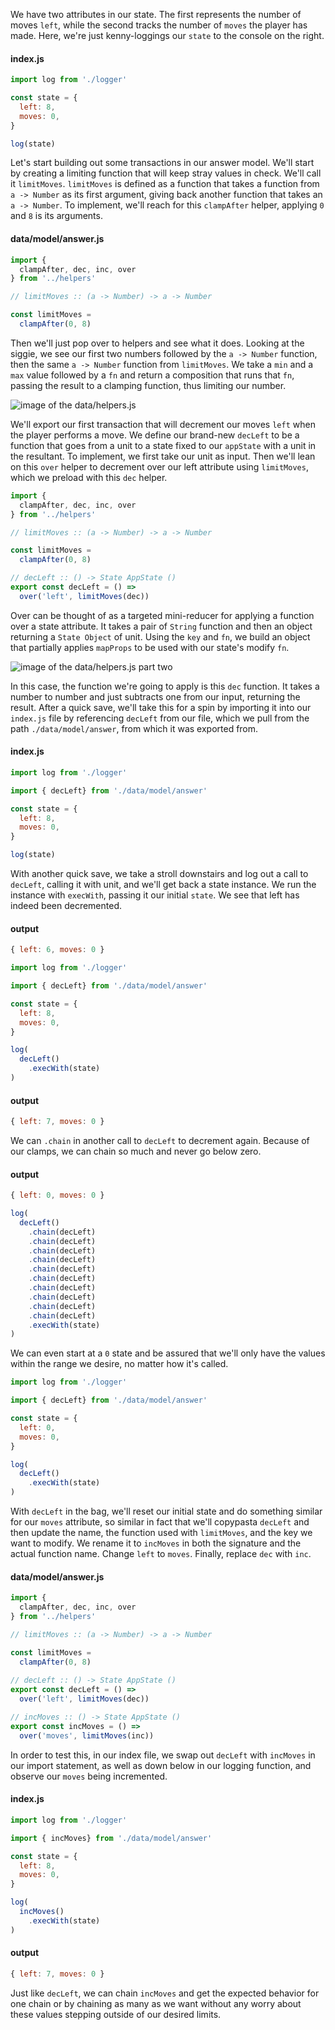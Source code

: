 We have two attributes in our state. The first represents the number of moves `left`, while the second tracks the number of `moves` the player has made. Here, we're just kenny-loggings our `state` to the console on the right.

#### index.js
```js
import log from './logger'

const state = {
  left: 8, 
  moves: 0,
}

log(state)
```

Let's start building out some transactions in our answer model. We'll start by creating a limiting function that will keep stray values in check. We'll call it `limitMoves`. `limitMoves` is defined as a function that takes a function from `a -> Number` as its first argument, giving back another function that takes an `a -> Number`. To implement, we'll reach for this `clampAfter` helper, applying `0` and `8` is its arguments. 

#### data/model/answer.js
```js
import {
  clampAfter, dec, inc, over
} from '../helpers'

// limitMoves :: (a -> Number) -> a -> Number

const limitMoves = 
  clampAfter(0, 8)
```

Then we'll just pop over to helpers and see what it does. Looking at the siggie, we see our first two numbers followed by the `a -> Number` function, then the same `a -> Number` function from `limitMoves`. We take a `min` and a `max` value followed by a `fn` and return a composition that runs that `fn`, passing the result to a clamping function, thus limiting our number. 

![image of the data/helpers.js](https://res.cloudinary.com/dg3gyk0gu/image/upload/v1546897929/transcript-images/redux-define-discrete-state-transitions-using-the-state-adt-helpers.jpg)

We'll export our first transaction that will decrement our moves `left` when the player performs a move. We define our brand-new `decLeft` to be a function that goes from a unit to a state fixed to our `appState` with a unit in the resultant. To implement, we first take our unit as input. Then we'll lean on this `over` helper to decrement over our left attribute using `limitMoves`, which we preload with this `dec` helper.

```js
import {
  clampAfter, dec, inc, over
} from '../helpers'

// limitMoves :: (a -> Number) -> a -> Number

const limitMoves = 
  clampAfter(0, 8)

// decLeft :: () -> State AppState ()
export const decLeft = () => 
  over('left', limitMoves(dec))
```

Over can be thought of as a targeted mini-reducer for applying a function over a state attribute. It takes a pair of `String` function and then an object returning a `State Object` of unit. Using the `key` and `fn`, we build an object that partially applies `mapProps` to be used with our state's modify `fn`.

![image of the data/helpers.js part two](http://res.cloudinary.com/dg3gyk0gu/image/upload/v1546897926/transcript-images/redux-define-discrete-state-transitions-using-the-state-adt-helpers2.jpg)

In this case, the function we're going to apply is this `dec` function. It takes a number to number and just subtracts one from our input, returning the result. After a quick save, we'll take this for a spin by importing it into our `index.js` file by referencing `decLeft` from our file, which we pull from the path `./data/model/answer`, from which it was exported from.

#### index.js
```js
import log from './logger'

import { decLeft} from './data/model/answer'

const state = {
  left: 8, 
  moves: 0,
}

log(state)
```

With another quick save, we take a stroll downstairs and log out a call to `decLeft`, calling it with unit, and we'll get back a state instance. We run the instance with `execWith`, passing it our initial `state`. We see that left has indeed been decremented.

#### output
```js
{ left: 6, moves: 0 }
```

```js
import log from './logger'

import { decLeft} from './data/model/answer'

const state = {
  left: 8, 
  moves: 0,
}

log(
  decLeft()
    .execWith(state)
)
```

#### output
```js
{ left: 7, moves: 0 }
```
We can `.chain` in another call to `decLeft` to decrement again. Because of our clamps, we can chain so much and never go below zero. 

#### output
```js
{ left: 0, moves: 0 }
```

```js
log(
  decLeft()
    .chain(decLeft)
    .chain(decLeft)
    .chain(decLeft)
    .chain(decLeft)
    .chain(decLeft)
    .chain(decLeft)
    .chain(decLeft)
    .chain(decLeft)
    .chain(decLeft)
    .chain(decLeft)
    .execWith(state)
)
```

We can even start at a `0` state and be assured that we'll only have the values within the range we desire, no matter how it's called.

```js
import log from './logger'

import { decLeft} from './data/model/answer'

const state = {
  left: 0, 
  moves: 0,
}

log(
  decLeft()
    .execWith(state)
)
```

With `decLeft` in the bag, we'll reset our initial state and do something similar for our `moves` attribute, so similar in fact that we'll copypasta `decLeft` and then update the name, the function used with `limitMoves`, and the key we want to modify. We rename it to `incMoves` in both the signature and the actual function name. Change `left` to `moves`. Finally, replace `dec` with `inc`.

#### data/model/answer.js
```js
import {
  clampAfter, dec, inc, over
} from '../helpers'

// limitMoves :: (a -> Number) -> a -> Number

const limitMoves = 
  clampAfter(0, 8)
 
// decLeft :: () -> State AppState ()
export const decLeft = () => 
  over('left', limitMoves(dec))

// incMoves :: () -> State AppState ()
export const incMoves = () => 
  over('moves', limitMoves(inc))
```

In order to test this, in our index file, we swap out `decLeft` with `incMoves` in our import statement, as well as down below in our logging function, and observe our `moves` being incremented.

#### index.js
```js
import log from './logger'

import { incMoves} from './data/model/answer'

const state = {
  left: 8, 
  moves: 0,
}

log(
  incMoves()
    .execWith(state)
)
```

#### output
```js
{ left: 7, moves: 0 }
```

Just like `decLeft`, we can chain `incMoves` and get the expected behavior for one chain or by chaining as many as we want without any worry about these values stepping outside of our desired limits.